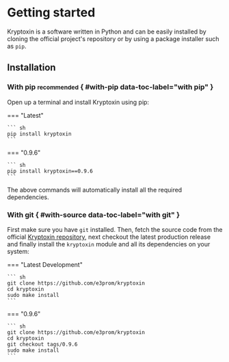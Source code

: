 # Getting started

Kryptoxin is a software written in Python and can be easily installed by cloning the official project's repository or by using a package installer such as `pip`.

## Installation

### With pip <small>recommended</small> { #with-pip data-toc-label="with pip" }

Open up a terminal and install Kryptoxin using pip:

=== "Latest"

    ``` sh
    pip install kryptoxin
    ```
=== "0.9.6"

    ``` sh
    pip install kryptoxin==0.9.6
    ```

The above commands will automatically install all the required dependencies.

### With git { #with-source data-toc-label="with git" }

First make sure you have `git` installed. Then, fetch the source code from the official [Kryptoxin repository](https://github.com/e3prom/kryptoxin), next checkout the latest production release and finally install the `kryptoxin` module and all its dependencies on your system:

=== "Latest Development"

    ``` sh
    git clone https://github.com/e3prom/kryptoxin
    cd kryptoxin
    sudo make install
    ```

=== "0.9.6"

    ``` sh
    git clone https://github.com/e3prom/kryptoxin
    cd kryptoxin
    git checkout tags/0.9.6
    sudo make install
    ```
